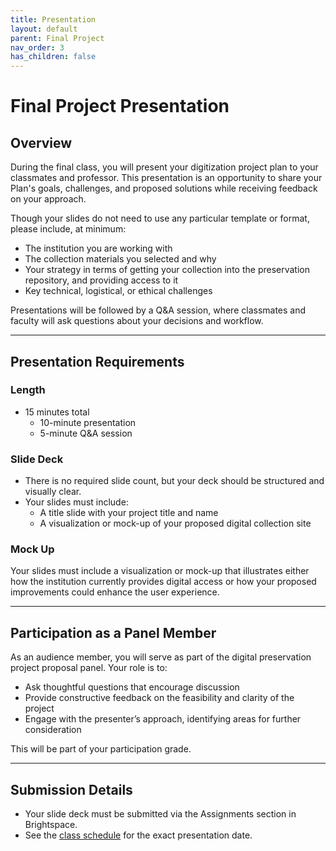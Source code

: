 ```yaml
---
title: Presentation
layout: default
parent: Final Project
nav_order: 3
has_children: false
---
```


# Final Project Presentation

## Overview  

During the final class, you will present your digitization project plan to your classmates and professor. This presentation is an opportunity to share your Plan's goals, challenges, and proposed solutions while receiving feedback on your approach.  

Though your slides do not need to use any particular template or format, please include, at minimum:
- The institution you are working with
- The collection materials you selected and why  
- Your strategy in terms of getting your collection into the preservation repository, and providing access to it
- Key technical, logistical, or ethical challenges  

Presentations will be followed by a Q&A session, where classmates and faculty will ask questions about your decisions and workflow.  

---

## Presentation Requirements  

### Length  
- 15 minutes total  
  - 10-minute presentation  
  - 5-minute Q&A session  

### Slide Deck  
- There is no required slide count, but your deck should be structured and visually clear.  
- Your slides must include:  
  - A title slide with your project title and name  
  - A visualization or mock-up of your proposed digital collection site  

### Mock Up
Your slides must include a visualization or mock-up that illustrates either how the institution currently provides digital access or how your proposed improvements could enhance the user experience.

---

## Participation as a Panel Member  

As an audience member, you will serve as part of the digital preservation project proposal panel. Your role is to:  
- Ask thoughtful questions that encourage discussion  
- Provide constructive feedback on the feasibility and clarity of the project  
- Engage with the presenter’s approach, identifying areas for further consideration  

This will be part of your participation grade.  

---

## Submission Details  

- Your slide deck must be submitted via the Assignments section in Brightspace.
- See the [class schedule](https://digital-archives.github.io/HISTGA1011/schedule/) for the exact presentation date.  